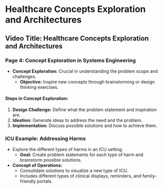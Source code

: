 # Healthcare Concepts Exploration and Architectures

## Video Title: Healthcare Concepts Exploration and Architectures

### Page 4: Concept Exploration in Systems Engineering
- **Concept Exploration:** Crucial in understanding the problem scope and challenges.
    - **Objective:** Inspire new concepts through brainstorming or design thinking exercises.
  
#### Steps in Concept Exploration:
1. **Design Challenge:** Define what the problem statement and inspiration are.
2. **Ideation:** Generate ideas to address the need and the problem.
3. **Implementation:** Discuss possible solutions and how to achieve them.

### ICU Example: Addressing Harms
- Explore the different types of harms in an ICU setting.
    - **Goal:** Create problem statements for each type of harm and brainstorm possible solutions.
- **Concept of Operations:**
    - Consolidate solutions to visualize a new type of ICU.
    - Includes different types of clinical displays, reminders, and family-friendly portals.
